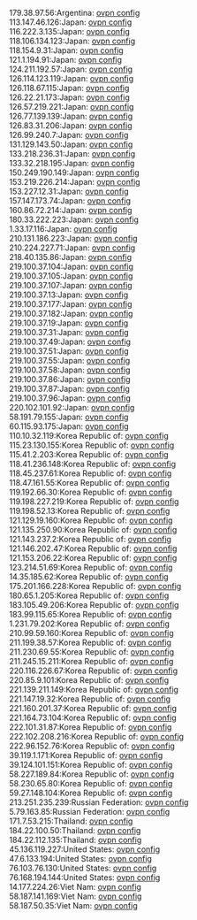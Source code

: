179.38.97.56:Argentina: [ovpn config](vpn/179_38_97_56.ovpn)  
113.147.46.126:Japan: [ovpn config](vpn/113_147_46_126.ovpn)  
116.222.3.135:Japan: [ovpn config](vpn/116_222_3_135.ovpn)  
118.106.134.123:Japan: [ovpn config](vpn/118_106_134_123.ovpn)  
118.154.9.31:Japan: [ovpn config](vpn/118_154_9_31.ovpn)  
121.1.194.91:Japan: [ovpn config](vpn/121_1_194_91.ovpn)  
124.211.192.57:Japan: [ovpn config](vpn/124_211_192_57.ovpn)  
126.114.123.119:Japan: [ovpn config](vpn/126_114_123_119.ovpn)  
126.118.67.115:Japan: [ovpn config](vpn/126_118_67_115.ovpn)  
126.22.21.173:Japan: [ovpn config](vpn/126_22_21_173.ovpn)  
126.57.219.221:Japan: [ovpn config](vpn/126_57_219_221.ovpn)  
126.77.139.139:Japan: [ovpn config](vpn/126_77_139_139.ovpn)  
126.83.31.206:Japan: [ovpn config](vpn/126_83_31_206.ovpn)  
126.99.240.7:Japan: [ovpn config](vpn/126_99_240_7.ovpn)  
131.129.143.50:Japan: [ovpn config](vpn/131_129_143_50.ovpn)  
133.218.236.31:Japan: [ovpn config](vpn/133_218_236_31.ovpn)  
133.32.218.195:Japan: [ovpn config](vpn/133_32_218_195.ovpn)  
150.249.190.149:Japan: [ovpn config](vpn/150_249_190_149.ovpn)  
153.219.226.214:Japan: [ovpn config](vpn/153_219_226_214.ovpn)  
153.227.12.31:Japan: [ovpn config](vpn/153_227_12_31.ovpn)  
157.147.173.74:Japan: [ovpn config](vpn/157_147_173_74.ovpn)  
160.86.72.214:Japan: [ovpn config](vpn/160_86_72_214.ovpn)  
180.33.222.223:Japan: [ovpn config](vpn/180_33_222_223.ovpn)  
1.33.17.116:Japan: [ovpn config](vpn/1_33_17_116.ovpn)  
210.131.186.223:Japan: [ovpn config](vpn/210_131_186_223.ovpn)  
210.224.227.71:Japan: [ovpn config](vpn/210_224_227_71.ovpn)  
218.40.135.86:Japan: [ovpn config](vpn/218_40_135_86.ovpn)  
219.100.37.104:Japan: [ovpn config](vpn/219_100_37_104.ovpn)  
219.100.37.105:Japan: [ovpn config](vpn/219_100_37_105.ovpn)  
219.100.37.107:Japan: [ovpn config](vpn/219_100_37_107.ovpn)  
219.100.37.13:Japan: [ovpn config](vpn/219_100_37_13.ovpn)  
219.100.37.177:Japan: [ovpn config](vpn/219_100_37_177.ovpn)  
219.100.37.182:Japan: [ovpn config](vpn/219_100_37_182.ovpn)  
219.100.37.19:Japan: [ovpn config](vpn/219_100_37_19.ovpn)  
219.100.37.31:Japan: [ovpn config](vpn/219_100_37_31.ovpn)  
219.100.37.49:Japan: [ovpn config](vpn/219_100_37_49.ovpn)  
219.100.37.51:Japan: [ovpn config](vpn/219_100_37_51.ovpn)  
219.100.37.55:Japan: [ovpn config](vpn/219_100_37_55.ovpn)  
219.100.37.58:Japan: [ovpn config](vpn/219_100_37_58.ovpn)  
219.100.37.86:Japan: [ovpn config](vpn/219_100_37_86.ovpn)  
219.100.37.87:Japan: [ovpn config](vpn/219_100_37_87.ovpn)  
219.100.37.96:Japan: [ovpn config](vpn/219_100_37_96.ovpn)  
220.102.101.92:Japan: [ovpn config](vpn/220_102_101_92.ovpn)  
58.191.79.155:Japan: [ovpn config](vpn/58_191_79_155.ovpn)  
60.115.93.175:Japan: [ovpn config](vpn/60_115_93_175.ovpn)  
110.10.32.119:Korea Republic of: [ovpn config](vpn/110_10_32_119.ovpn)  
115.23.130.155:Korea Republic of: [ovpn config](vpn/115_23_130_155.ovpn)  
115.41.2.203:Korea Republic of: [ovpn config](vpn/115_41_2_203.ovpn)  
118.41.236.148:Korea Republic of: [ovpn config](vpn/118_41_236_148.ovpn)  
118.45.237.61:Korea Republic of: [ovpn config](vpn/118_45_237_61.ovpn)  
118.47.161.55:Korea Republic of: [ovpn config](vpn/118_47_161_55.ovpn)  
119.192.66.30:Korea Republic of: [ovpn config](vpn/119_192_66_30.ovpn)  
119.198.227.219:Korea Republic of: [ovpn config](vpn/119_198_227_219.ovpn)  
119.198.52.13:Korea Republic of: [ovpn config](vpn/119_198_52_13.ovpn)  
121.129.19.160:Korea Republic of: [ovpn config](vpn/121_129_19_160.ovpn)  
121.135.250.90:Korea Republic of: [ovpn config](vpn/121_135_250_90.ovpn)  
121.143.237.2:Korea Republic of: [ovpn config](vpn/121_143_237_2.ovpn)  
121.146.202.47:Korea Republic of: [ovpn config](vpn/121_146_202_47.ovpn)  
121.153.206.22:Korea Republic of: [ovpn config](vpn/121_153_206_22.ovpn)  
123.214.51.69:Korea Republic of: [ovpn config](vpn/123_214_51_69.ovpn)  
14.35.185.62:Korea Republic of: [ovpn config](vpn/14_35_185_62.ovpn)  
175.201.166.228:Korea Republic of: [ovpn config](vpn/175_201_166_228.ovpn)  
180.65.1.205:Korea Republic of: [ovpn config](vpn/180_65_1_205.ovpn)  
183.105.49.206:Korea Republic of: [ovpn config](vpn/183_105_49_206.ovpn)  
183.99.115.65:Korea Republic of: [ovpn config](vpn/183_99_115_65.ovpn)  
1.231.79.202:Korea Republic of: [ovpn config](vpn/1_231_79_202.ovpn)  
210.99.59.160:Korea Republic of: [ovpn config](vpn/210_99_59_160.ovpn)  
211.199.38.57:Korea Republic of: [ovpn config](vpn/211_199_38_57.ovpn)  
211.230.69.55:Korea Republic of: [ovpn config](vpn/211_230_69_55.ovpn)  
211.245.15.211:Korea Republic of: [ovpn config](vpn/211_245_15_211.ovpn)  
220.116.226.67:Korea Republic of: [ovpn config](vpn/220_116_226_67.ovpn)  
220.85.9.101:Korea Republic of: [ovpn config](vpn/220_85_9_101.ovpn)  
221.139.211.149:Korea Republic of: [ovpn config](vpn/221_139_211_149.ovpn)  
221.147.19.32:Korea Republic of: [ovpn config](vpn/221_147_19_32.ovpn)  
221.160.201.37:Korea Republic of: [ovpn config](vpn/221_160_201_37.ovpn)  
221.164.73.104:Korea Republic of: [ovpn config](vpn/221_164_73_104.ovpn)  
222.101.31.87:Korea Republic of: [ovpn config](vpn/222_101_31_87.ovpn)  
222.102.208.216:Korea Republic of: [ovpn config](vpn/222_102_208_216.ovpn)  
222.96.152.76:Korea Republic of: [ovpn config](vpn/222_96_152_76.ovpn)  
39.119.1.171:Korea Republic of: [ovpn config](vpn/39_119_1_171.ovpn)  
39.124.101.151:Korea Republic of: [ovpn config](vpn/39_124_101_151.ovpn)  
58.227.189.84:Korea Republic of: [ovpn config](vpn/58_227_189_84.ovpn)  
58.230.65.80:Korea Republic of: [ovpn config](vpn/58_230_65_80.ovpn)  
59.27.148.104:Korea Republic of: [ovpn config](vpn/59_27_148_104.ovpn)  
213.251.235.239:Russian Federation: [ovpn config](vpn/213_251_235_239.ovpn)  
5.79.163.85:Russian Federation: [ovpn config](vpn/5_79_163_85.ovpn)  
171.7.53.215:Thailand: [ovpn config](vpn/171_7_53_215.ovpn)  
184.22.100.50:Thailand: [ovpn config](vpn/184_22_100_50.ovpn)  
184.22.112.135:Thailand: [ovpn config](vpn/184_22_112_135.ovpn)  
45.136.119.227:United States: [ovpn config](vpn/45_136_119_227.ovpn)  
47.6.133.194:United States: [ovpn config](vpn/47_6_133_194.ovpn)  
76.103.76.130:United States: [ovpn config](vpn/76_103_76_130.ovpn)  
76.168.194.144:United States: [ovpn config](vpn/76_168_194_144.ovpn)  
14.177.224.26:Viet Nam: [ovpn config](vpn/14_177_224_26.ovpn)  
58.187.141.169:Viet Nam: [ovpn config](vpn/58_187_141_169.ovpn)  
58.187.50.35:Viet Nam: [ovpn config](vpn/58_187_50_35.ovpn)  
